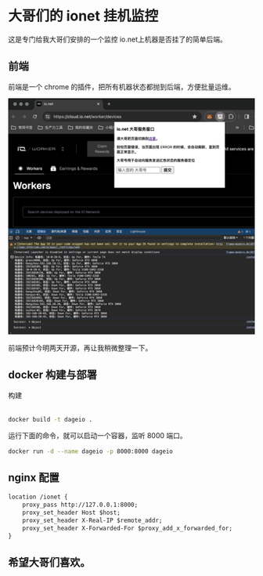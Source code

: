 
# 大哥们的 ionet 挂机监控

这是专门给我大哥们安排的一个监控 io.net上机器是否挂了的简单后端。

## 前端
前端是一个 chrome 的插件，把所有机器状态都抛到后端，方便批量运维。

![dage.png](dage.png)

前端预计今明两天开源，再让我稍微整理一下。

## docker 构建与部署

构建
```bash

docker build -t dageio .
```

运行下面的命令，就可以启动一个容器，监听 8000 端口。
```bash
docker run -d --name dageio -p 8000:8000 dageio
```

## nginx 配置

```nginx
location /ionet {
    proxy_pass http://127.0.0.1:8000;
    proxy_set_header Host $host;
    proxy_set_header X-Real-IP $remote_addr;
    proxy_set_header X-Forwarded-For $proxy_add_x_forwarded_for;
}
```

## 希望大哥们喜欢。
